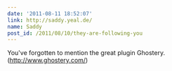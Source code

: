 ```yaml
---
date: '2011-08-11 18:52:07'
link: http://saddy.yeal.de/
name: Saddy
post_id: /2011/08/10/they-are-following-you
---
```


You've forgotten to mention the great plugin Ghostery. (http://www.ghostery.com/)